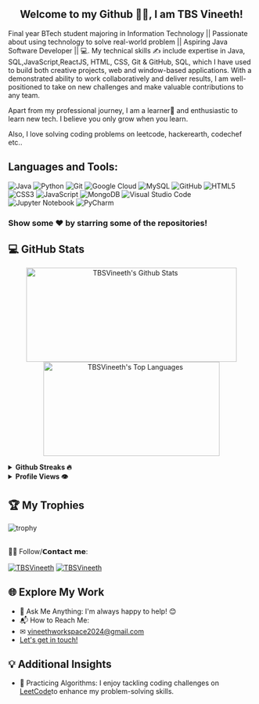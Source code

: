  <h2 align="center">Welcome to my Github 🙏🏻, I am  TBS Vineeth!</h2>
 
Final year BTech student majoring in Information Technology || Passionate about using technology to solve real-world problem || Aspiring Java Software Developer || 💻. My technical skills ✍️ include expertise in Java, SQL,JavaScript,ReactJS, HTML, CSS, Git & GitHub, SQL, which I have used to build both creative projects, web and window-based applications. With a demonstrated ability to work collaboratively and deliver results, I am well-positioned to take on new challenges and make valuable contributions to any team.


Apart from my professional journey, I am a learner📝 and enthusiastic to learn new tech.
I believe you only grow when you learn.

Also, I love solving coding problems on leetcode, hackerearth, codechef etc..

## Languages and Tools: 
![Java](https://img.shields.io/badge/Java-ED8B00?logo=openjdk&logoColor=white)
![Python](https://img.shields.io/badge/-Python-3776AB?logo=python&logoColor=white)
![Git](https://img.shields.io/badge/-Git-F05032?logo=Git&logoColor=white)
![Google Cloud](https://img.shields.io/badge/-Cloud-232F3E?logo=Google-cloud&logoColor=blue)
![MySQL](https://img.shields.io/badge/-MySQL-4479A1?logo=MySQL&logoColor=white)
![GitHub](https://img.shields.io/badge/-GitHub-181717?logo=GitHub&logoColor=white)
![HTML5](https://img.shields.io/badge/-HTML5-E34F26?logo=html5&logoColor=white)
![CSS3](https://img.shields.io/badge/-CSS3-1572B6?logo=css3&logoColor=white)
![JavaScript](https://img.shields.io/badge/-JavaScript-F7DF1E?logo=JavaScript&logoColor=black)
![MongoDB](https://img.shields.io/badge/-MongoDB-47A248?logo=MongoDB&logoColor=white)
![Visual Studio Code](https://img.shields.io/badge/-Visual%20Studio%20Code-007ACC?logo=Visual%20Studio%20Code&logoColor=white)
![Jupyter Notebook](https://img.shields.io/badge/-Jupyter%20Notebook-F37626?logo=Jupyter&logoColor=white)
![PyCharm](https://img.shields.io/badge/-PyCharm-000000?logo=PyCharm&logoColor=white)

### Show some ❤️ by starring some of the repositories!

## 💻 GitHub Stats
<p align="center">
  <a href="#"><img alt="TBSVineeth's Github Stats" src="https://denvercoder1-github-readme-stats.vercel.app/api/?username=TBSVineeth&show_icons=true&count_private=true&theme=dark&hide_border=true&bg_color=151515&title_color=f2f2f2&icon_color=79fe96" height="192px" width="430px"></a>
  <a href="#"><img alt="TBSVineeth's Top Languages" src="https://github-readme-stats.vercel.app/api/top-langs/?username=TBSVineeth&langs_count=8&count_private=true&layout=compact&theme=dark&hide_border=true&hide=Jupyter%20notebook,less&bg_color=151515&title_color=f2f2f2&icon_color=79fe96" height="192px" width="360px"></a><br>
<!--   <b>Note:</b> <i>Top languages is only a metric of the languages my public code consists of and doesn't reflect experience or skill level.</i> -->
</p>

<details>	
  <summary><b> Github Streaks 🔥</b></summary><br>
  <p align="center">
  <a href="#"><img width="500px" src="https://github-readme-streak-stats.herokuapp.com/?user=TBSVineeth&hide_border=true&theme=dark"></a></p>
</details>
<details>
  <summary><b> Profile Views 👁️</b></summary>
  <br>
  <img src="https://komarev.com/ghpvc/?username=TBSVineeth&label=PROFILE+VIEWS&style=for-the-badge&color=brightgreen">
</details>

## 🏆 My Trophies <br > 
  
  ![trophy](https://github-profile-trophy.vercel.app/?username=TBSVineeth&theme=juicyfresh&no-frame=true&row=1&&margin-w=20&no-bg=true)
  <br ><br >

🙋‍♂️ Follow/𝗖𝗼𝗻𝘁𝗮𝗰𝘁 𝗺𝗲:
<br>
<p align="left" dir="auto">
<a href="https://www.linkedin.com/in/vineeth-tirumalasetti-7749621ba/" rel="nofollow"><img align="center" src="https://img.shields.io/badge/LinkedIn-0077B5?style=for-the-badge&logo=linkedin&logoColor=white" alt="TBSVineeth"></a>
<a href="https://www.instagram.com/vineeth_tbs/" rel="nofollow"><img align="center" src="https://img.shields.io/badge/Instagram-E4405F?style=for-the-badge&logo=instagram&logoColor=white" alt="TBSVineeth"></a>

</p>

## 🌐 Explore My Work
- 💬 Ask Me Anything: I'm always happy to help! 😊
- 📬 How to Reach Me:
- ✉ vineethworkspace2024@gmail.com
- [Let's get in touch!](https://www.linkedin.com/in/vineeth-tirumalasetti-7749621ba/)

## 💡 Additional Insights
- 🧠 Practicing Algorithms: I enjoy tackling coding challenges on [LeetCode](https://leetcode.com/Vineeth20BIT/)to enhance my problem-solving skills.


<!--
**TBSVineeth/TBSVineeth** is a ✨ _special_ ✨ repository because its `README.md` (this file) appears on your GitHub profile.

Here are some ideas to get you started:

- 🔭 I’m currently working on ...
- 🌱 I’m currently learning ...
- 👯 I’m looking to collaborate on ...
- 🤔 I’m looking for help with ...
- 💬 Ask me about ...
- 📫 How to reach me: ...
- 😄 Pronouns: ...
- ⚡ Fun fact: ...
-->
